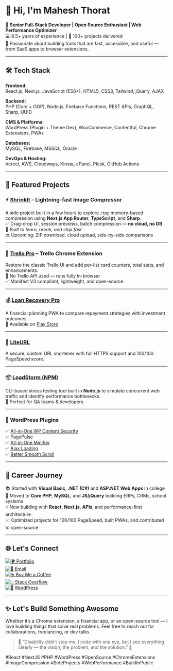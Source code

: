 # 👋 Hi, I'm Mahesh Thorat

🎯 **Senior Full-Stack Developer | Open Source Enthusiast | Web Performance Optimizer**  
💻 8.5+ years of experience | 🚀 100+ projects delivered  
🔁 Passionate about building tools that are fast, accessible, and useful — from SaaS apps to browser extensions.

---

## 🛠️ Tech Stack

**Frontend:**  
React.js, Next.js, JavaScript (ES6+), HTML5, CSS3, Tailwind, jQuery, AJAX  

**Backend:**  
PHP (Core + OOP), Node.js, Firebase Functions, REST APIs, GraphQL, Sharp, UUID  

**CMS & Platforms:**  
WordPress (Plugin + Theme Dev), WooCommerce, Contentful, Chrome Extensions, PWAs  

**Databases:**  
MySQL, Firebase, MSSQL, Oracle  

**DevOps & Hosting:**  
Vercel, AWS, Cloudways, Kinsta, cPanel, Plesk, GitHub Actions  

---

## 🧩 Featured Projects

### ⚡ [ShrinkIt](https://github.com/maheshmthorat/shrinkIt) – Lightning-fast Image Compressor  
A side project built in a few hours to explore `/tmp` memory-based compression using **Next.js App Router**, **TypeScript**, and **Sharp**.  
✅ Drag-drop UI, session previews, batch compression — **no cloud, no DB**  
🧠 *Built to learn, break, and ship fast*  
🔜 Upcoming: ZIP download, cloud upload, side-by-side comparisons

---

### 🧠 [Trello Pro](https://github.com/maheshmthorat/trello-pro) – Trello Chrome Extension  
Restore the classic Trello UI and add per-list card counters, total stats, and enhancements.  
📌 No Trello API used — runs fully in-browser  
✅ Manifest V3 compliant, lightweight, and open-source  

---

### 💰 [Loan Recovery Pro](https://loanrecoverypro.web.app)  
A financial planning PWA to compare repayment strategies with investment outcomes.  
📱 Available on [Play Store](https://play.google.com/store/apps/details?id=app.web.loanrecoverypro)

---

### 🔗 [LiteURL](https://liteurl.web.app)  
A secure, custom URL shortener with full HTTPS support and 100/100 PageSpeed score.  

---

### 📦 [LoadStorm (NPM)](https://www.npmjs.com/package/loadstorm)  
CLI-based stress testing tool built in **Node.js** to simulate concurrent web traffic and identify performance bottlenecks.  
🔧 Perfect for QA teams & developers

---

### 🔌 WordPress Plugins  
✅ [All-in-One WP Content Security](https://wordpress.org/plugins/all-in-one-wp-content-security/)  
✅ [PagePulse](https://wordpress.org/plugins/pagepulse/)  
✅ [All-in-One Minifier](https://wordpress.org/plugins/all-in-one-minifier/)  
✅ [Ajax Loading](https://wordpress.org/plugins/ajax-loading/)  
✅ [Better Smooth Scroll](https://wordpress.org/plugins/better-smooth-scroll/)

---

## 🧠 Career Journey

📚 Started with **Visual Basic**, **.NET (C#)** and **ASP.NET Web Apps** in college  
🔧 Moved to **Core PHP**, **MySQL**, and **JS/jQuery** building ERPs, CRMs, school systems  
⚡ Now building with **React**, **Next.js**, **APIs**, and performance-first architecture  
📈 Optimized projects for 100/100 PageSpeed, built PWAs, and contributed to open-source

---

## 🌐 Let's Connect

[![🌍 Portfolio](https://img.shields.io/badge/Portfolio-maheshthorat.web.app-informational?style=flat)](https://maheshthorat.web.app)  
[![📧 Email](https://img.shields.io/badge/Email-maheshmthorat@gmail.com-critical?style=flat)](mailto:maheshmthorat@gmail.com)  
[![☕ Buy Me a Coffee](https://img.shields.io/badge/Support-Buy%20Me%20a%20Coffee-yellow?style=flat)](https://buymeacoffee.com/maheshmthorat)  
[![💡 Stack Overflow](https://img.shields.io/badge/StackOverflow-@maheshthorat-orange?style=flat)](https://stackoverflow.com/users/8550543/mahesh-thorat)  
[![📝 WordPress](https://img.shields.io/badge/WordPress-Profile-blue?style=flat)](https://profiles.wordpress.org/maheshmthorat)

---

## ✨ Let's Build Something Awesome
Whether it’s a Chrome extension, a financial app, or an open-source tool — I love building things that solve real problems. Feel free to reach out for collaborations, freelancing, or dev talks.

> 💬 “Disability didn’t stop me. I code with one eye, but I see everything clearly — the vision, the problem, and the solution.” 💪

#React #NextJS #PHP #WordPress #OpenSource #ChromeExtensions #ImageCompression #SideProjects #WebPerformance #BuildInPublic
